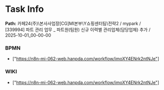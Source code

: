 # Task Info

**Path:** 카페24(주)\본사사업장\[CG]MI본부\Y쇼핑센터팀\전략2 / mypark / [339994] 파트 관리 업무 _ 파트원(팀원) 신규 이력별 관리업체(담당업체) 추가 / 2025-10-01_00-00-00

### BPMN
- ["https://n8n-mi-062-web.hanpda.com/workflow/imoXY4ENrk2ntNJe"]

### WIKI
- ["https://n8n-mi-062-web.hanpda.com/workflow/imoXY4ENrk2ntNJe"]

